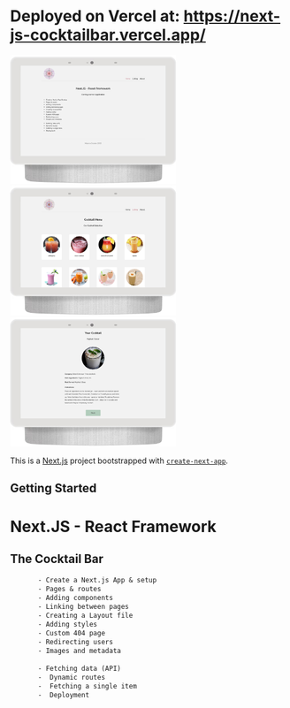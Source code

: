 # Deployed on Vercel at: https://next-js-cocktailbar.vercel.app/

<img src="screenshot1.png" width="300">
<img src="screenshot2.png" width="300">
<img src="screenshot3.png" width="300">

This is a [Next.js](https://nextjs.org/) project bootstrapped with [`create-next-app`](https://github.com/vercel/next.js/tree/canary/packages/create-next-app).

## Getting Started

 <h1>Next.JS - React Framework</h1>
 <h2>The Cocktail Bar</h2>

           - Create a Next.js App & setup
           - Pages & routes
           - Adding components
           - Linking between pages
           - Creating a Layout file
           - Adding styles
           - Custom 404 page
           - Redirecting users
           - Images and metadata

           - Fetching data (API)
           -  Dynamic routes
           -  Fetching a single item
           -  Deployment
